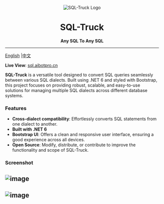 <p align="center">
  <img src="https://github.com/user-attachments/assets/6a6a37ec-f65f-4203-a50c-8ec697eed00e" alt="SQL-Truck Logo">
</p>
<h1 align="center">SQL-Truck</h1>
<p align="center"><strong>Any SQL To Any SQL</strong></p>

---
 [English](https://github.com/MayDay-wpf/SQL-Truck/blob/main/README.md) |[中文](https://github.com/MayDay-wpf/SQL-Truck/blob/main/README_zh.md)

**Live View**:  [sql.aibotpro.cn](https://sql.aibotpro.cn/)
 
**SQL-Truck** is a versatile tool designed to convert SQL queries seamlessly between various SQL dialects. Built using .NET 6 and styled with Bootstrap, this project focuses on providing robust, scalable, and easy-to-use solutions for managing multiple SQL dialects across different database systems.

### Features
- **Cross-dialect compatibility**: Effortlessly converts SQL statements from one dialect to another.
- **Built with .NET 6**
- **Bootstrap UI**: Offers a clean and responsive user interface, ensuring a good experience across all devices.
- **Open Source**: Modify, distribute, or contribute to improve the functionality and scope of SQL-Truck.

### Screenshot
![image](https://github.com/user-attachments/assets/ce27eae1-23d7-4316-9429-57b997c63482)
---
![image](https://github.com/user-attachments/assets/f8eac4e6-9d94-4d00-af6e-6f88b2b34e6d)
---

